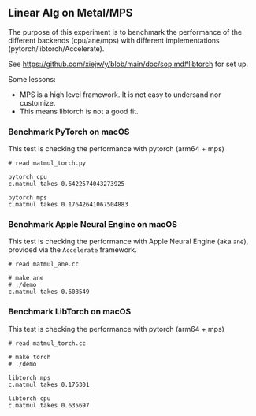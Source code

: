 ## Linear Alg on Metal/MPS

The purpose of this experiment is to benchmark the performance of the different
backends (cpu/ane/mps) with different implementations
(pytorch/libtorch/Accelerate).

See https://github.com/xiejw/y/blob/main/doc/sop.md#libtorch for set up.


Some lessons:
- MPS is a  high level framework. It is not easy to undersand nor customize.
- This means libtorch is not a good fit.

### Benchmark PyTorch on macOS

This test is checking the performance with pytorch (arm64 + mps)

```
# read matmul_torch.py

pytorch cpu
c.matmul takes 0.6422574043273925

pytorch mps
c.matmul takes 0.17642641067504883
```

### Benchmark Apple Neural Engine on macOS

This test is checking the performance with Apple Neural Engine (aka `ane`),
provided via the `Accelerate` framework.

```
# read matmul_ane.cc

# make ane
# ./demo
c.matmul takes 0.608549
```

### Benchmark LibTorch on macOS

This test is checking the performance with pytorch (arm64 + mps)

```
# read matmul_torch.cc

# make torch
# ./demo

libtorch mps
c.matmul takes 0.176301

libtorch cpu
c.matmul takes 0.635697
```

